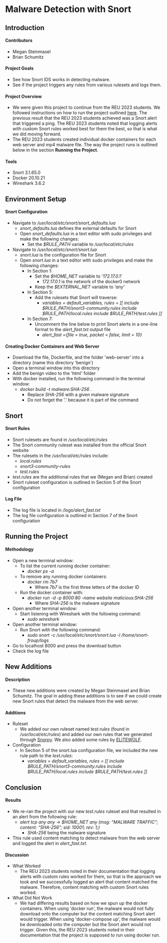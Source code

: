# Malware Detection with Snort

## Introduction

#### Contributors
* Megan Steinmasel
* Brian Schumitz

#### Project Goals
* See how Snort IDS works in detecting malware.
* See if the project triggers any rules from various rulesets and logs them.

#### Project Overview
* We were given this project to continue from the REU 2023 students. We followed instructions on how to run the project outlined [here](https://github.com/MSUSEL/reu-2023-snort). The previous result that the REU 2023 students achieved was a Snort alert that triggered a ping. The REU 2023 students noted that logging alerts with custom Snort rules worked best for them the best, so that is what we did moving forward.
* The REU 2023 students created individual docker containers for each web server and mp4 malware file. The way the project runs is outlined below in the section **Running the Project**.

#### Tools
* Snort 3.1.65.0
* Docker 20.10.21
* Wireshark 3.6.2



## Environment Setup

#### Snort Configuration
* Navigate to */usr/local/etc/snort/snort_defaults.lua*
  * *snort_defaults.lua* defines the external defaults for Snort
  * Open *snort_defaults.lua* in a text editor with sudo privileges and make the following changes:
    * Set the *$RULE_PATH* variable to */usr/local/etc/rules*
* Navigate to */usr/local/etc/snort/snort.lua*
  * *snort.lua* is the configuration file for Snort
  * Open *snort.lua* in a text editor with sudo privileges and make the following changes:
    * In Section 1:
      * Set the *$HOME_NET* variable to *‘172.17.0.1’*
        * *172.17.0.1* is the network of the docker0 network
      * Keep the *$EXTERNAL_NET* variable to *‘any’*
    * In Section 5:
      * Add the rulesets that Snort will traverse: 
        * *variables = default_variables, rules = [[ include $RULE_PATH/snort3-community.rules include $RULE_PATH/local.rules include $RULE_PATH/test.rules ]]*
    * In Section 7:
      * Uncomment the line below to print Snort alerts in a one-line format to the *alert_fast.txt* output file
        * *alert_fast ={file = true, packet = false, limit = 10}*

#### Creating Docker Containers and Web Server
* Download the file, Dockerfile, and the folder 'web-server' into a directory (name this directory 'benign')
* Open a terminal window into this directory 
* Add the benign video to the 'html' folder
* With docker installed, run the following command in the terminal window:
  * *docker build -t malware:SHA-256 .*
    * Replace *SHA-256* with a given malware signature 
    * Do not forget the '.' because it is part of the command



## Snort

#### Snort Rules
* Snort rulesets are found in */usr/local/etc/rules*
* The Snort community ruleset was installed from the official Snort website
* The rulesets in the */usr/local/etc/rules* include:
    * *local.rules*
    * *snort3-community-rules*
    * *test.rules*
* *test.rules* are the additional rules that we (Megan and Brian) created
* Snort ruleset configuration is outlined in Section 5 of the Snort configuration

#### Log File
* The log file is located in */logs/alert_fast.txt*
* The log file configuration is outlined in Section 7 of the Snort configuration 



## Running the Project

#### Methodology
* Open a new terminal window:
  * To list the current running docker container:
    * *docker ps -a*
  * To remove any running docker containers:
    * *docker rm 7b7*
      * Where *7b7* is the first three letters of the docker ID
  * Run the docker container with:
    * *docker run -d -p 8000:80 -name website malicious:SHA-256*
      * Where *SHA-256* is the malware signature
* Open another terminal window:
  * Start listening with Wireshark with the following command:
    * *sudo wireshark*
* Open another terminal window:
  * Run Snort with the following command:
     * *sudo snort -c /usr/local/etc/snort/snort.lua -l /home/snort-froup/logs*
* Go to localhost 8000 and press the download button
* Check the log file


## New Additions

#### Description
* These new additions were created by Megan Steinmasel and Brian Schumitz. The goal in adding these additions is to see if we could create new Snort rules that detect the malware from the web server.

#### Additions
* Ruleset
    * We added our own ruleset named *test.rules* (found in */usr/local/etc/rules*) and added our own rules that we generated through [Snorpy](http://snorpy.cyb3rs3c.net/). We also added some rules by [ELITEWOLF](https://github.com/nsacyber/ELITEWOLF). 
* Configuration
  * In Section 5 of the snort.lua configuration file, we included the new rule path to the *test.rules*:
    * *variables = default_variables, rules = [[ include $RULE_PATH/snort3-community.rules include $RULE_PATH/local.rules include $RULE_PATH/test.rules ]]*


## Conclusion

#### Results
* We re-ran the project with our new *test.rules* ruleset and that resulted in an alert from the following rule:
    * *alert tcp any any -> $HOME_NET any (msg: “MALWARE TRAFFIC”; content: “SHA-256”; sid: 10001; rev: 1;)*
      * *SHA-256* being the malware signature
* This rule used content matching to detect malware from the web server and logged the alert in *alert_fast.txt*.

#### Discussion
* What Worked
    * The REU 2023 students noted in their documentation that logging alerts with custom rules worked for them, so that is the approach we took and we successfully logged an alert that content matched the malware. Therefore, content matching with custom Snort rules worked.
* What Did Not Work
    * We had differing results based on how we spun up the docker containers. When using 'docker run', the malware would not fully download onto the computer but the content matching Snort alert would trigger. When using 'docker-compose up', the malware would be downloaded onto the computer but the Snort alert would not trigger. Given this, the REU 2023 students noted in their documentation that the project is supposed to run using docker run.
